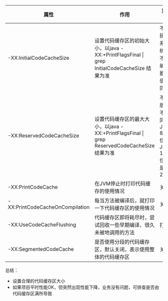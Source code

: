 | 属性                            | 作用                                                         | 默认值                                       |
| ------------------------------- | ------------------------------------------------------------ | -------------------------------------------- |
| -XX:InitialCodeCacheSize        | 设置代码缓存区的初始大小，以java -XX:+PrintFlagsFinal &#124; grep InitialCodeCacheSize 结果为准 | 不同操作系统、不同编译器的值不同             |
| -XX:ReservedCodeCacheSize       | 设置代码缓存区的最大大小，以java -XX:+PrintFlagsFinal &#124; grep ReservedCodeCacheSize结果为准 | 不同版本不同，JDK 8 64位、JDK 1164位都是240M |
| -XX:PrintCodeCache              | 在JVM停止时打印代码缓存的使用情况                            | 关闭                                         |
| -XX:PrintCodeCacheOnCompilation | 每当方法被编译后，就打印一下代码缓存区的使用情况             | 关闭                                         |
| -XX:UseCodeCacheFlushing        | 代码缓存区即将耗尽时，尝试回收一些早期编译、很久未被地调用的方法 | 打开                                         |
| -XX:SegmentedCodeCache          | 是否使用分段的代码缓存区，默认关闭，表示使用整体的代码缓存区 | 关闭                                         |

总结：

- 设置合理的代码缓存区大小
- 如果项目平时性能OK，但突然出现性能下降，业务没有问题，可排查是否由代码缓存区满所导致